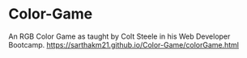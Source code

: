 # Color-Game
An RGB Color Game as taught by Colt Steele in his Web Developer Bootcamp.
https://sarthakm21.github.io/Color-Game/colorGame.html
